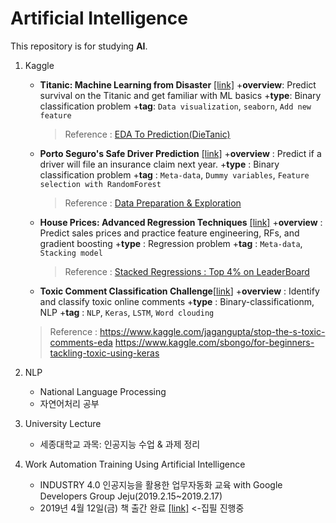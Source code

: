 # Artificial Intelligence
This repository is for studying **AI**.

1. Kaggle
   * **Titanic: Machine Learning from Disaster** [[link]](https://www.kaggle.com/c/titanic)
     +**overview**: Predict survival on the Titanic and get familiar with ML basics
     +**type**: Binary classification problem
     +**tag**: `Data visualization`, `seaborn`, `Add new feature`    
     > Reference : [EDA To Prediction(DieTanic)](https://www.kaggle.com/ash316/eda-to-prediction-dietanic)
 
 
   * **Porto Seguro's Safe Driver Prediction** [[link]](https://www.kaggle.com/c/porto-seguro-safe-driver-prediction)
     +**overview** : Predict if a driver will file an insurance claim next year.
     +**type** : Binary classification problem
     +**tag** : `Meta-data`, `Dummy variables`, `Feature selection with RandomForest`
     > Reference : [Data Preparation & Exploration](https://www.kaggle.com/bertcarremans/data-preparation-exploration)
     
     
   * **House Prices: Advanced Regression Techniques** [[link]](https://www.kaggle.com/c/house-prices-advanced-regression-techniques)
     +**overview** : Predict sales prices and practice feature engineering, RFs, and gradient boosting
     +**type** : Regression problem
     +**tag** : `Meta-data`, `Stacking model`
     > Reference : [Stacked Regressions : Top 4% on LeaderBoard ](https://www.kaggle.com/serigne/stacked-regressions-top-4-on-leaderboard/notebook)

   * **Toxic Comment Classification Challenge**[[link](https://www.kaggle.com/c/jigsaw-toxic-comment-classification-challenge)]
     +**overview** : Identify and classify toxic online comments
     +**type** : Binary-classificationm, NLP
     +**tag** : `NLP`, `Keras`, `LSTM`, `Word clouding`
   > Reference :
   >  https://www.kaggle.com/jagangupta/stop-the-s-toxic-comments-eda
   > https://www.kaggle.com/sbongo/for-beginners-tackling-toxic-using-keras

2. NLP
   * National Language Processing
   * 자연어처리 공부

3. University Lecture
   * 세종대학교 과목: 인공지능 수업 & 과제 정리

4. Work Automation Training Using Artificial Intelligence
   * INDUSTRY 4.0 인공지능을 활용한 업무자동화 교육 with Google Developers Group Jeju(2019.2.15~2019.2.17)
   * 2019년 4월 12일(금) 책 출간 완료 [[link]]()    <-집필 진행중
